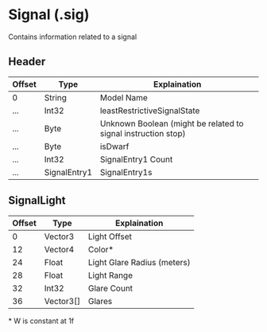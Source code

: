 # Signal (.sig)

Contains information related to a signal

## Header

| Offset | Type         | Explaination                                                  |
| ------ | ------------ | ------------------------------------------------------------- |
| 0      | String       | Model Name                                                    |
| ...    | Int32        | leastRestrictiveSignalState                                   |
| ...    | Byte         | Unknown Boolean (might be related to signal instruction stop) |
| ...    | Byte         | isDwarf                                                       |
| ...    | Int32        | SignalEntry1 Count                                            |
| ...    | SignalEntry1 | SignalEntry1s                                                 |

## SignalLight

| Offset | Type      | Explaination                |
| ------ | --------- | --------------------------- |
| 0      | Vector3   | Light Offset                |
| 12     | Vector4   | Color\*                     |
| 24     | Float     | Light Glare Radius (meters) |
| 28     | Float     | Light Range                 |
| 32     | Int32     | Glare Count                 |
| 36     | Vector3[] | Glares                      |

\* W is constant at 1f
